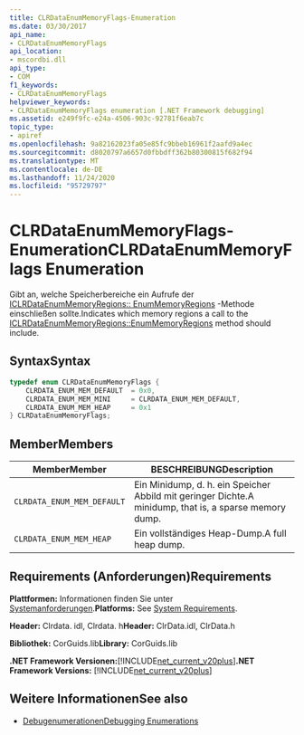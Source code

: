 ```yaml
---
title: CLRDataEnumMemoryFlags-Enumeration
ms.date: 03/30/2017
api_name:
- CLRDataEnumMemoryFlags
api_location:
- mscordbi.dll
api_type:
- COM
f1_keywords:
- CLRDataEnumMemoryFlags
helpviewer_keywords:
- CLRDataEnumMemoryFlags enumeration [.NET Framework debugging]
ms.assetid: e249f9fc-e24a-4506-903c-92781f6eab7c
topic_type:
- apiref
ms.openlocfilehash: 9a82162023fa05e85fc9bbeb16961f2aafd9a4ec
ms.sourcegitcommit: d8020797a6657d0fbbdff362b80300815f682f94
ms.translationtype: MT
ms.contentlocale: de-DE
ms.lasthandoff: 11/24/2020
ms.locfileid: "95729797"
---
```

# <a name="clrdataenummemoryflags-enumeration"></a><span data-ttu-id="cf676-102">CLRDataEnumMemoryFlags-Enumeration</span><span class="sxs-lookup"><span data-stu-id="cf676-102">CLRDataEnumMemoryFlags Enumeration</span></span>

<span data-ttu-id="cf676-103">Gibt an, welche Speicherbereiche ein Aufrufe der [ICLRDataEnumMemoryRegions:: EnumMemoryRegions](iclrdataenummemoryregions-enummemoryregions-method.md) -Methode einschließen sollte.</span><span class="sxs-lookup"><span data-stu-id="cf676-103">Indicates which memory regions a call to the [ICLRDataEnumMemoryRegions::EnumMemoryRegions](iclrdataenummemoryregions-enummemoryregions-method.md) method should include.</span></span>  
  
## <a name="syntax"></a><span data-ttu-id="cf676-104">Syntax</span><span class="sxs-lookup"><span data-stu-id="cf676-104">Syntax</span></span>  
  
```cpp  
typedef enum CLRDataEnumMemoryFlags {  
    CLRDATA_ENUM_MEM_DEFAULT  = 0x0,  
    CLRDATA_ENUM_MEM_MINI     = CLRDATA_ENUM_MEM_DEFAULT,  
    CLRDATA_ENUM_MEM_HEAP     = 0x1  
} CLRDataEnumMemoryFlags;  
```  
  
## <a name="members"></a><span data-ttu-id="cf676-105">Member</span><span class="sxs-lookup"><span data-stu-id="cf676-105">Members</span></span>  
  
|<span data-ttu-id="cf676-106">Member</span><span class="sxs-lookup"><span data-stu-id="cf676-106">Member</span></span>|<span data-ttu-id="cf676-107">BESCHREIBUNG</span><span class="sxs-lookup"><span data-stu-id="cf676-107">Description</span></span>|  
|------------|-----------------|  
|`CLRDATA_ENUM_MEM_DEFAULT`|<span data-ttu-id="cf676-108">Ein Minidump, d. h. ein Speicher Abbild mit geringer Dichte.</span><span class="sxs-lookup"><span data-stu-id="cf676-108">A minidump, that is, a sparse memory dump.</span></span>|  
|`CLRDATA_ENUM_MEM_HEAP`|<span data-ttu-id="cf676-109">Ein vollständiges Heap-Dump.</span><span class="sxs-lookup"><span data-stu-id="cf676-109">A full heap dump.</span></span>|  
  
## <a name="requirements"></a><span data-ttu-id="cf676-110">Requirements (Anforderungen)</span><span class="sxs-lookup"><span data-stu-id="cf676-110">Requirements</span></span>  

 <span data-ttu-id="cf676-111">**Plattformen:** Informationen finden Sie unter [Systemanforderungen](../../get-started/system-requirements.md).</span><span class="sxs-lookup"><span data-stu-id="cf676-111">**Platforms:** See [System Requirements](../../get-started/system-requirements.md).</span></span>  
  
 <span data-ttu-id="cf676-112">**Header:** Clrdata. idl, Clrdata. h</span><span class="sxs-lookup"><span data-stu-id="cf676-112">**Header:** ClrData.idl, ClrData.h</span></span>  
  
 <span data-ttu-id="cf676-113">**Bibliothek:** CorGuids.lib</span><span class="sxs-lookup"><span data-stu-id="cf676-113">**Library:** CorGuids.lib</span></span>  
  
 <span data-ttu-id="cf676-114">**.NET Framework Versionen:**[!INCLUDE[net_current_v20plus](../../../../includes/net-current-v20plus-md.md)]</span><span class="sxs-lookup"><span data-stu-id="cf676-114">**.NET Framework Versions:** [!INCLUDE[net_current_v20plus](../../../../includes/net-current-v20plus-md.md)]</span></span>  
  
## <a name="see-also"></a><span data-ttu-id="cf676-115">Weitere Informationen</span><span class="sxs-lookup"><span data-stu-id="cf676-115">See also</span></span>

- [<span data-ttu-id="cf676-116">Debugenumerationen</span><span class="sxs-lookup"><span data-stu-id="cf676-116">Debugging Enumerations</span></span>](debugging-enumerations.md)
